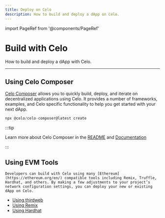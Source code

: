 ```yaml
---
title: Deploy on Celo
description: How to build and deploy a dApp on Celo.
---
```


import PageRef from '@components/PageRef'

# Build with Celo

How to build and deploy a dApp with Celo.

---

## Using Celo Composer

[Celo Composer](https://github.com/celo-org/celo-composer) allows you to quickly build, deploy, and iterate on decentralized applications using Celo. It provides a number of frameworks, examples, and Celo specific functionality to help you get started with your next dApp.

```jsx
npx @celo/celo-composer@latest create
```

:::tip

Learn more about Celo Composer in the [README](https://github.com/celo-org/celo-composer) and [Documentation](https://celo-composer.gitbook.io/docs/)

:::

## Using EVM Tools

<!-- make the below text code block because crowdin is messing it up -->

```mdx-code-block
Developers can build with Celo using many [Ethereum](https://ethereum.org/en/) compatible tools including Remix, Truffle, Hardhat, and others. By making a few adjustments to your project’s network configuration settings, you can deploy your new or existing dApp on Celo.
```

- [Using thirdweb](/developer/deploy/thirdweb)
- [Using Remix](/developer/deploy/remix)
- [Using Hardhat](/developer/deploy/hardhat)
